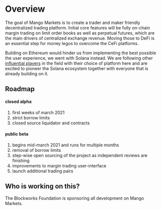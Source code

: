 # Overview

The goal of Mango Markets is to create a trader and maker friendly decentralized trading platform. Initial core features will be fully on-chain margin trading on limit order books as well as perpetual futures, which are the main drivers of centralized exchange revenue. Moving those to DeFi is an essential step for money legos to overcome the CeFi platforms.

Building on Ethereum would hinder us from implementing the best possible the user experience, we went with Solana instead. We are following other [influential players](https://medium.com/solana-labs/ftx-chooses-solana-for-serum-a-high-speed-non-custodial-decentralized-derivatives-exchange-c346a27c1f2b) in the field with their choice of platform here and are excited to pioneer the Solana ecosystem together with everyone that is already building on it.

## Roadmap

#### closed alpha

1. first weeks of march 2021
2. strict borrow limits
3. closed source liquidator and contracts

#### public beta 

1. begins mid-march 2021 and runs for multiple months
2. removal of borrow limits
3. step-wise open sourcing of the project as independent reviews are finishing
4. improvements to margin trading user-interface
5. launch additional trading pairs

#### 

## Who is working on this?

The Blockworks Foundation is sponsoring all development on Mango Markets. 

